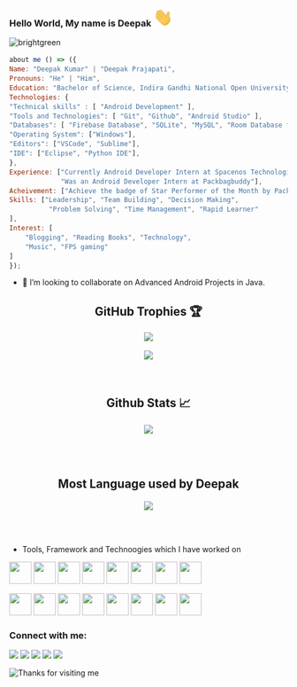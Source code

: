 ### Hello World, My name is Deepak <img src="https://github.com/ABSphreak/ABSphreak/blob/master/gifs/Hi.gif" width="35px"> 
![brightgreen](https://komarev.com/ghpvc/?username=deepak-prajapatii)<br/>


```js
about me () => ({
Name: "Deepak Kumar" | "Deepak Prajapati",
Pronouns: "He" | "Him",
Education: "Bachelor of Science, Indira Gandhi National Open University, New Delhi, India",
Technologies: {
"Technical skills" : [ "Android Development" ],
"Tools and Technologies": [ "Git", "Github", "Android Studio" ],
"Databases": [ "Firebase Database", "SQLite", "MySQL", "Room Database for Android" ]
"Operating System": ["Windows"],
"Editors": ["VSCode", "Sublime"],
"IDE": ["Eclipse", "Python IDE"],
},
Experience: ["Currently Android Developer Intern at Spacenos Technologies",
             "Was an Android Developer Intern at Packbagbuddy"],
Acheivement: ["Achieve the badge of Star Performer of the Month by PackBagBuddy."],
Skills: ["Leadership", "Team Building", "Decision Making",
          "Problem Solving", "Time Management", "Rapid Learner"
],
Interest: [
    "Blogging", "Reading Books", "Technology",
    "Music", "FPS gaming" 
]
});
```
- 👯 I’m looking to collaborate on Advanced Android Projects in Java.

 <h2> <summary align="center">GitHub Trophies 🏆</summary></h2>
<p align="center">
  <a href="https://github.com/ryo-ma/github-profile-trophy" target="_blank">
    <img src="https://github-profile-trophy.vercel.app/?username=deepak-prajapatii&theme=gruvbox"/>
  </a>
</p>

<p align="center">
  <a>
   <img src="https://github-readme-streak-stats.herokuapp.com/?user=deepak-prajapatii&theme=dark&hide_border=true"/>
</p>
<br/>  
  
<h2><summary align="center">Github Stats 📈</summary></h2>
<p align="center">
<img align="center" src="https://github-readme-stats-omega-umber.vercel.app/api?username=deepak-prajapatii&show_icons=true&count_private=true&theme=radical">
</p>
<br>
<br/>

<h2><summary align="center">Most Language used by Deepak</summary></h2>
<p align="center">
<img align="center" src="https://github-readme-stats.vercel.app/api/top-langs/?username=deepak-prajapatii&hide=scss&layout=compact&theme=tokyonight">
</p>
<br>
<br/>

- Tools, Framework and Technoogies which I have worked on

<code><img height="40" width="40" src="https://git-scm.com/images/logos/downloads/Git-Icon-1788C.png"></code>
<code><img height="40" width="40" src="https://2.bp.blogspot.com/-tzm1twY_ENM/XlCRuI0ZkRI/AAAAAAAAOso/BmNOUANXWxwc5vwslNw3WpjrDlgs9PuwQCLcBGAsYHQ/s1600/pasted%2Bimage%2B0.png"></code>
<code><img height="40" width="40" src="https://i.pinimg.com/originals/e9/94/61/e99461fdd5b3db8bdb3081d8acf5e524.png"></code>
<code><img height="40" width="40" src="https://upload.wikimedia.org/wikipedia/commons/thumb/c/c3/Python-logo-notext.svg/768px-Python-logo-notext.svg.png"></code>
<code><img height="40" width="40" src="https://github.githubassets.com/images/modules/logos_page/GitHub-Mark.png"></code>
<code><img height="40" width="40" src="https://cdn.freebiesupply.com/logos/large/2x/eclipse-11-logo-png-transparent.png"></code>
<code><img height="40" width="40" src="https://www.gstatic.com/devrel-devsite/prod/v9d82702993bc22f782b7874a0f933b5e39c1f0889acab7d1fce0d6deb8e0f63d/cloud/images/favicons/onecloud/apple-icon.png"></code>
<code><img height="40" width="40" src="https://encrypted-tbn0.gstatic.com/images?q=tbn:ANd9GcR07i96uVvacjYBZn2Hanb8yikQLgOTtTdZvA&usqp=CAU"></code>

<code><img height="40" width="40" src="https://seeklogo.com/images/M/mysql-logo-69B39F7D18-seeklogo.com.png"></code>
<code><img height="40" width="40" src="https://upload.wikimedia.org/wikipedia/commons/thumb/3/38/SQLite370.svg/1200px-SQLite370.svg.png"></code>
<code><img height="40" width="40" src="https://user-images.githubusercontent.com/674621/71187801-14e60a80-2280-11ea-94c9-e56576f76baf.png"></code>
<code><img height="40" width="40" src="https://avatars.githubusercontent.com/u/6407041?s=400&v=4"></code>
<code><img height="40" width="40" src="https://miro.medium.com/max/3840/1*_qZn_GHiB991DUzWJ2aQog.jpeg"></code>
<code><img height="40" width="40" src="https://miro.medium.com/max/2560/1*ixBILv0Ox0ht6ktGXn-jdw.png"></code>
<code><img height="40" width="40" src="https://miro.medium.com/proxy/1*TB8U_zc34XG2qk1LeOBdPA.jpeg"></code>
<code><img height="40" width="40" src="https://www.appbrain.com/stats/libraries/square-icon/google_gson.png"></code>

### Connect with me:
[<img src="https://img.shields.io/badge/linkedin-%230077B5.svg?&style=for-the-badge&logo=linkedin&logoColor=white" />](https://www.linkedin.com/in/deepak-kumar13/)
[<img src = "https://img.shields.io/badge/twitter-%2320A1F1.svg?&style=for-the-badge&logo=twitter&logoColor=white">](https://twitter.com/deepkprajapatii)
[<img src="https://img.shields.io/badge/Stack_Overflow-FE7A16?style=for-the-badge&logo=stack-overflow&logoColor=white" />](https://stackoverflow.com/users/13491426/deepak-prajapati)
[<img src="https://img.shields.io/badge/medium-%23292929.svg?&style=for-the-badge&logo=medium&logoColor=white" />](https://medium.com/@deepak_prajapatii)
[<img src="https://img.shields.io/badge/Instagram-E4405F?style=for-the-badge&logo=instagram&logoColor=white" />](https://www.instagram.com/deepak_prajapatii/)

<img height="120" alt="Thanks for visiting me" width="100%" src="https://raw.githubusercontent.com/BrunnerLivio/brunnerlivio/master/images/marquee.svg" />
